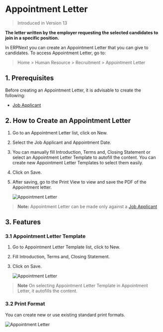 <!-- add-breadcrumbs -->

# Appointment Letter
> Introduced in Version 13

**The letter written by the employer requesting the selected candidates to join in a specific position.**


In ERPNext you can create an Appointment Letter that you can give to candidates. To access Appointment Letter, go to:

> Home > Human Resource > Recruitment > Appointment Letter

## 1. Prerequisites

Before creating an Appointment Letter, it is advisable to create the following:

* [Job Applicant](/docs/v13/user/manual/en/human-resources/job-applicant)

## 2. How to Create an Appointment Letter
1. Go to an Appointment Letter list, click on New.
1. Select the Job Applicant and Appointment Date.
1. You can manually fill Introduction, Terms and, Closing Statement or select an Appointment Letter Template to autofill the content. You can create new Appointment Letter Templates to select them easily.
1. Click on Save.
1. After saving, go to the Print View to view and save the PDF of the Appointment letter.

    <img class="screenshot" alt="Appointment Letter" src="{{docs_base_url}}/assets/img/human-resources/appointment-letter.png">

> **Note:** Appointment Letter can be made only against a [Job Applicant](/docs/v13/user/manual/en/human-resources/job-applicant)

## 3. Features

### 3.1 Appointment Letter Template


1. Go to Appointment Letter Template list, click to New.
1. Fill Introduction, Terms and, Closing Statement.
1. Click on Save.

    <img class="screenshot" alt="Appointment Letter" src="{{docs_base_url}}/assets/img/human-resources/appointment-letter-template.png">

> **Note** On selecting Appointment Letter Template in Appointment Letter, it autofills the content.

### 3.2 Print Format
You can create new or use existing standard print formats.

![Appointment Letter](/docs/v13/assets/img/human-resources/standard-appointment-letter.png)
